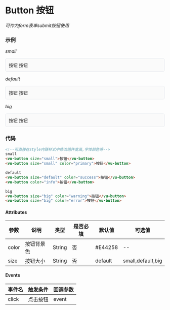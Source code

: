 # Button 按钮

*可作为form表单submit按钮使用*

### 示例

*small*
<div style="border:1px solid #e4e7ed;border-radius:5px;padding:10px;background-color:#FAFAFA;">
    <vu-button size="small">按钮</vu-button>
    <vu-button size="small" color="primary">按钮</vu-button>
</div>

*default*
<div style="border:1px solid #e4e7ed;border-radius:5px;padding:10px;background-color:#FAFAFA;">
    <vu-button size="default" color="success">按钮</vu-button>
    <vu-button color="info">按钮</vu-button>
</div>

*big*
<div style="border:1px solid #e4e7ed;border-radius:5px;padding:10px;background-color:#FAFAFA;">
    <vu-button size="big" color="warning">按钮</vu-button>
    <vu-button size="big" color="error">按钮</vu-button>
</div>

### 代码
```html
<!--可直接在style内联样式中修改组件宽高,字体颜色等-->
small
<vu-button size="small">按钮</vu-button>
<vu-button size="small" color="primary">按钮</vu-button>

default
<vu-button size="default" color="success">按钮</vu-button>
<vu-button color="info">按钮</vu-button>

big
<vu-button size="big" color="warning">按钮</vu-button>
<vu-button size="big" color="error">按钮</vu-button>
```

#### Attributes
| 参数 | 说明 | 类型 | 是否必填 | 默认值 | 可选值 |
| ---  | --- | ---  | ---      | ---   | ---   |
| color | 按钮背景色 | String | 否 | #E44258 | -- |
| size | 按钮大小 | String | 否 | default | small,default,big |

#### Events
| 事件名 | 触发条件 | 回调参数 |
|  ---  | ---  | ---  | 
| click | 点击按钮 | event |

